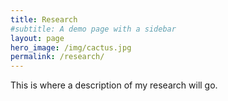 ```yaml
---
title: Research
#subtitle: A demo page with a sidebar
layout: page
hero_image: /img/cactus.jpg
permalink: /research/
---
```

<style>
title {
  color: black;
}
</style>

This is where a description of my research will go.
